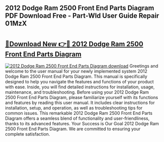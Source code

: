 ## 2012 Dodge Ram 2500 Front End Parts Diagram PDF Download Free - Part-Wld User Guide Repair 01MzX

# <h2><a href="http://dfku8t.blite.top/?on=2012+Dodge+Ram+2500+Front+End+Parts+Diagram">🔗Download New 👉🔴 2012 Dodge Ram 2500 Front End Parts Diagram</a></h2>

[![2012 Dodge Ram 2500 Front End Parts Diagram download](https://i.imgur.com/lujVjoI.png)](http://dfku8t.blite.top/?on=2012+Dodge+Ram+2500+Front+End+Parts+Diagram)
Greetings and welcome to the user manual for your newly implemented system 2012 Dodge Ram 2500 Front End Parts Diagram. This manual is specifically designed to help you navigate the features and functions of your product with ease. Inside, you will find detailed instructions for installation, usage, maintenance, and troubleshooting. Before using your 2012 Dodge Ram 2500 Front End Parts Diagram, please familiarize yourself with its functions and features by reading this user manual. It includes clear instructions for installation, setup, and operation, as well as troubleshooting tips for common issues. This remarkable 2012 Dodge Ram 2500 Front End Parts Diagram offers a seamless blend of functionality and user-friendliness, thanks to its advanced features. Your Success is Our Goal 2012 Dodge Ram 2500 Front End Parts Diagram. We are committed to ensuring your complete satisfaction.
